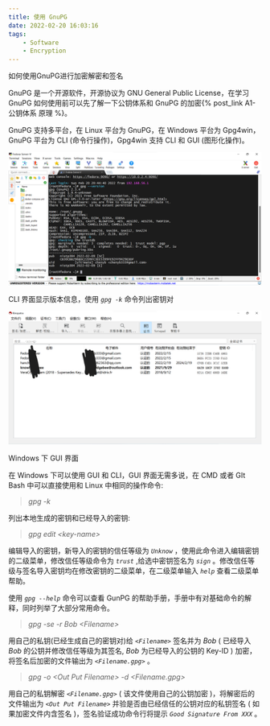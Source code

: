 ```yaml
---
title: 使用 GnuPG
date: 2022-02-20 16:03:16
tags:
    - Software
    - Encryption
---
```


如何使用GnuPG进行加密解密和签名

<!--more-->

GnuPG 是一个开源软件，开源协议为 GNU General Public License，在学习 GnuPG 如何使用前可以先了解一下公钥体系和 GnuPG 的加密{% post_link A1-公钥体系 原理 %}。

GnuPG 支持多平台，在 Linux 平台为 GnuPG，在 Windows 平台为 Gpg4win，GnuPG 平台为 CLI (命令行操作)，Gpg4win 支持 CLI 和 GUI (图形化操作)。

![CLI界面显示版本信息](img/A2-1.png)

CLI 界面显示版本信息，使用 *`gpg -k`* 命令列出密钥对

![Windows下GUI界面](img/A2-2.png)

Windows 下 GUI 界面

在 Windows 下可以使用 GUI 和 CLI，GUI 界面无需多说，在 CMD 或者 GIt Bash 中可以直接使用和 Linux 中相同的操作命令:

> *gpg -k*

列出本地生成的密钥和已经导入的密钥:

> *gpg edit \<key-name\>*

编辑导入的密钥，新导入的密钥的信任等级为 *`Unknow`* ，使用此命令进入编辑密钥的二级菜单，修改信任等级命令为 *`trust`* ,给选中密钥签名为 *`sign`* 。修改信任等级与签名导入密钥均在修改密钥的二级菜单，在二级菜单输入 *`help`* 查看二级菜单帮助。

使用 *`gpg --help`* 命令可以查看 GunPG 的帮助手册，手册中有对基础命令的解释，同时列举了大部分常用命令。

> *gpg -se -r Bob \<Filename\>*

用自己的私钥(已经生成自己的密钥对)给 *`<Filename>`* 签名并为 *Bob* ( 已经导入 *Bob* 的公钥并修改信任等级为其签名, *Bob* 为已经导入的公钥的 Key-ID ) 加密，将签名后加密的文件输出为 *`<Filename.gpg>`* 。

> *gpg -o \<Out Put Filename\> -d \<Filename.gpg\>*

用自己的私钥解密 *`<Filename.gpg>`* ( 该文件使用自己的公钥加密 )，将解密后的文件输出为 *`<Out Put Filename>`* 并验是否由已经信任的公钥对应的私钥签名 ( 如果加密文件内含签名 )，签名验证成功命令行将提示 *`Good Signature From XXX`* 。
